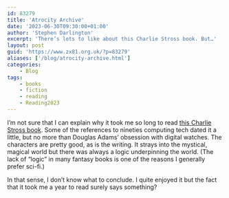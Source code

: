 ```yaml
---
id: 83279
title: 'Atrocity Archive'
date: '2023-06-30T09:30:00+01:00'
author: 'Stephen Darlington'
excerpt: 'There’s lots to like about this Charlie Stross book. But…'
layout: post
guid: 'https://www.zx81.org.uk/?p=83279'
aliases: ['/blog/atrocity-archive.html']
categories:
    - Blog
tags:
    - books
    - fiction
    - reading
    - Reading2023
---
```


I’m not sure that I can explain why it took me so long to read [this Charlie Stross book](https://amzn.to/46r4mXl). Some of the references to nineties computing tech dated it a little, but no more than Douglas Adams’ obsession with digital watches. The characters are pretty good, as is the writing. It strays into the mystical, magical world but there was always a logic underpinning the world. (The lack of “logic” in many fantasy books is one of the reasons I generally prefer sci-fi.)

In that sense, I don’t know what to conclude. I quite enjoyed it but the fact that it took me a year to read surely says something?